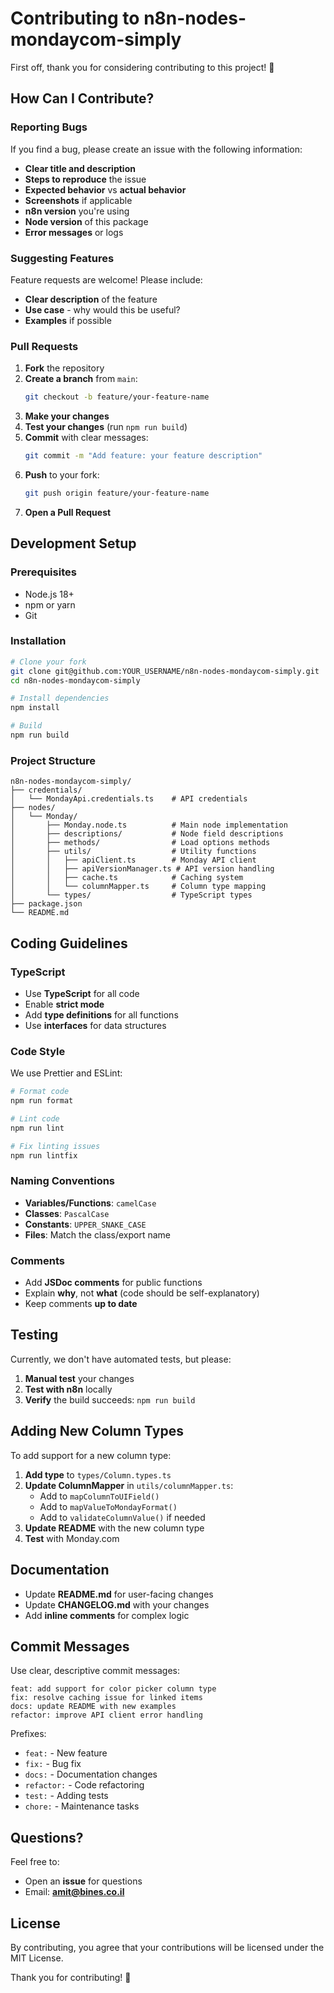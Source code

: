 # Contributing to n8n-nodes-mondaycom-simply

First off, thank you for considering contributing to this project! 🎉

## How Can I Contribute?

### Reporting Bugs

If you find a bug, please create an issue with the following information:

- **Clear title and description**
- **Steps to reproduce** the issue
- **Expected behavior** vs **actual behavior**
- **Screenshots** if applicable
- **n8n version** you're using
- **Node version** of this package
- **Error messages** or logs

### Suggesting Features

Feature requests are welcome! Please include:

- **Clear description** of the feature
- **Use case** - why would this be useful?
- **Examples** if possible

### Pull Requests

1. **Fork** the repository
2. **Create a branch** from `main`:
   ```bash
   git checkout -b feature/your-feature-name
   ```
3. **Make your changes**
4. **Test your changes** (run `npm run build`)
5. **Commit** with clear messages:
   ```bash
   git commit -m "Add feature: your feature description"
   ```
6. **Push** to your fork:
   ```bash
   git push origin feature/your-feature-name
   ```
7. **Open a Pull Request**

## Development Setup

### Prerequisites

- Node.js 18+
- npm or yarn
- Git

### Installation

```bash
# Clone your fork
git clone git@github.com:YOUR_USERNAME/n8n-nodes-mondaycom-simply.git
cd n8n-nodes-mondaycom-simply

# Install dependencies
npm install

# Build
npm run build
```

### Project Structure

```
n8n-nodes-mondaycom-simply/
├── credentials/
│   └── MondayApi.credentials.ts    # API credentials
├── nodes/
│   └── Monday/
│       ├── Monday.node.ts          # Main node implementation
│       ├── descriptions/           # Node field descriptions
│       ├── methods/                # Load options methods
│       ├── utils/                  # Utility functions
│       │   ├── apiClient.ts        # Monday API client
│       │   ├── apiVersionManager.ts # API version handling
│       │   ├── cache.ts            # Caching system
│       │   └── columnMapper.ts     # Column type mapping
│       └── types/                  # TypeScript types
├── package.json
└── README.md
```

## Coding Guidelines

### TypeScript

- Use **TypeScript** for all code
- Enable **strict mode**
- Add **type definitions** for all functions
- Use **interfaces** for data structures

### Code Style

We use Prettier and ESLint:

```bash
# Format code
npm run format

# Lint code
npm run lint

# Fix linting issues
npm run lintfix
```

### Naming Conventions

- **Variables/Functions**: `camelCase`
- **Classes**: `PascalCase`
- **Constants**: `UPPER_SNAKE_CASE`
- **Files**: Match the class/export name

### Comments

- Add **JSDoc comments** for public functions
- Explain **why**, not **what** (code should be self-explanatory)
- Keep comments **up to date**

## Testing

Currently, we don't have automated tests, but please:

1. **Manual test** your changes
2. **Test with n8n** locally
3. **Verify** the build succeeds: `npm run build`

## Adding New Column Types

To add support for a new column type:

1. **Add type** to `types/Column.types.ts`
2. **Update ColumnMapper** in `utils/columnMapper.ts`:
   - Add to `mapColumnToUIField()`
   - Add to `mapValueToMondayFormat()`
   - Add to `validateColumnValue()` if needed
3. **Update README** with the new column type
4. **Test** with Monday.com

## Documentation

- Update **README.md** for user-facing changes
- Update **CHANGELOG.md** with your changes
- Add **inline comments** for complex logic

## Commit Messages

Use clear, descriptive commit messages:

```
feat: add support for color picker column type
fix: resolve caching issue for linked items
docs: update README with new examples
refactor: improve API client error handling
```

Prefixes:
- `feat:` - New feature
- `fix:` - Bug fix
- `docs:` - Documentation changes
- `refactor:` - Code refactoring
- `test:` - Adding tests
- `chore:` - Maintenance tasks

## Questions?

Feel free to:
- Open an **issue** for questions
- Email: **amit@bines.co.il**

## License

By contributing, you agree that your contributions will be licensed under the MIT License.

Thank you for contributing! 🙏
